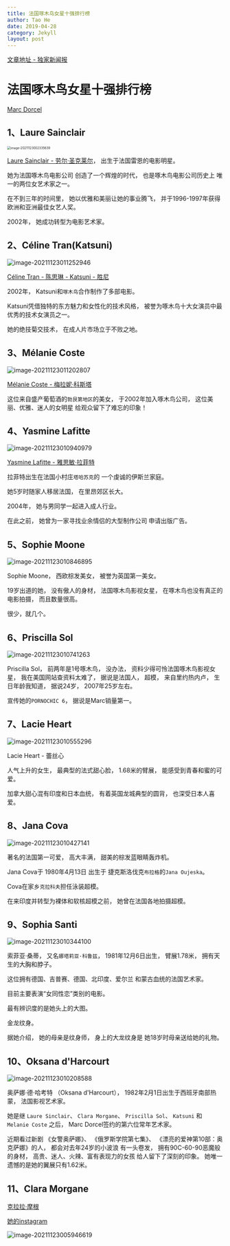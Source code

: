```yaml
---
title: 法国啄木鸟女星十强排行榜
author: Tao He
date: 2019-04-28
category: Jekyll
layout: post
---
```


[文章地址 - 独家新闻报](http://www.diefuran.com/yingshi/779.html)

# 法国啄木鸟女星十强排行榜

[Marc Dorcel](https://en.wikipedia.org/wiki/Marc_Dorcel)

## 1、Laure Sainclair

<img src="D:/github/GitHub/programzsx.github.io/images/1878693-20211123204458274-301164042.jpg" alt="image-20211123002335639" style="zoom:50%;" />

[Laure Sainclair - 劳尔·圣克莱尔](https://en.wikipedia.org/wiki/Laure_Sainclair)，
出生于法国雷恩的电影明星。

她为法国啄木鸟电影公司
创造了一个辉煌的时代，
也是啄木鸟电影公司历史上
唯一的两位女艺术家之一。

在不到三年的时间里，
她以优雅和美丽让她的事业腾飞，
并于1996-1997年获得
欧洲和亚洲最佳女艺人奖。 

2002年，
她成功转型为电影艺术家。

## 2、Céline Tran(Katsuni)

![image-20211123011252946](D:/github/GitHub/programzsx.github.io/images/1878693-20211123204459409-1067742849.jpg)

[Céline Tran - 陈思琳 - Katsuni - 胜尼](https://en.wikipedia.org/wiki/C%C3%A9line_Tran)

2002年，
Katsuni和`啄木鸟`合作制作了多部电影。

Katsuni凭借独特的东方魅力和女性化的技术风格，
被誉为啄木鸟十大女演员中最优秀的技术女演员之一。

她的绝技菊交技术，
在成人片市场立于不败之地。

## 3、Mélanie Coste

![image-20211123011202807](D:/github/GitHub/programzsx.github.io/images/1878693-20211123204500637-1165013603.jpg)

[Mélanie Coste - 梅拉妮·科斯塔](https://en.wikipedia.org/wiki/M%C3%A9lanie_Coste)

这位来自盛产葡萄酒的`勃艮第地区`的美女，
于2002年加入啄木鸟公司，
这位美丽、优雅、迷人的女明星
给观众留下了难忘的印象！

## 4、Yasmine Lafitte

![image-20211123010940979](https://img2020.cnblogs.com/blog/1878693/202111/1878693-20211123204504833-17174641.jpg)

[Yasmine Lafitte - 雅思敏·拉菲特](https://en.wikipedia.org/wiki/Yasmine_Lafitte)

拉菲特出生在法国小村庄`塔哈苏克`的
一个虔诚的伊斯兰家庭。

她5岁时随家人移居法国，
在里昂郊区长大。 

2004年，
她与男同学一起进入成人行业。

在此之前，
她曾为一家寻找业余情侣的大型制作公司
申请出版广告。

## 5、Sophie Moone

![image-20211123010846895](https://img2020.cnblogs.com/blog/1878693/202111/1878693-20211123204511227-1301036222.jpg)

Sophie Moone，
西欧棕发美女，
被誉为英国第一美女。 

19岁出道的她，
没有傲人的身材，
法国啄木鸟影视女星，
在啄木鸟也没有真正的电影拍摄，
而且数量很高。

很少，就几个。

## 6、Priscilla Sol

![image-20211123010741263](https://img2020.cnblogs.com/blog/1878693/202111/1878693-20211123204512399-929346683.jpg)

Priscilla Sol，
前两年是1号啄木鸟，
没办法，
资料少得可怜法国啄木鸟影视女星，
我在美国网站查资料太难了，
据说是法国人，
超模，
来自里约热内卢，
生日年龄我知道，
据说24岁，
2007年25岁左右。

宣传她的`PORNOCHIC 6`，
据说是Marc销量第一。


## 7、Lacie Heart

![image-20211123010555296](https://img2020.cnblogs.com/blog/1878693/202111/1878693-20211123204514362-496674821.jpg)

Lacie Heart - 蕾丝心

人气上升的女生，
最典型的法式甜心脸，
1.68米的臂展，
能感受到青春和蜜的可爱。

加拿大甜心混有印度和日本血统，
有着英国龙城典型的圆背，
也深受日本人喜爱。

## 8、Jana Cova

![image-20211123010427141](https://img2020.cnblogs.com/blog/1878693/202111/1878693-20211123204515792-270568513.jpg)

著名的法国第一可爱，
高大丰满，
甜美的棕发蓝眼睛轰炸机。

Jana Cova于
1980年4月13日
出生于
捷克斯洛伐克`布拉格`的`Jana Oujeska`。 

Cova在家乡`克拉科夫`担任泳装超模。

在来印度并转型为裸体和软核超模之前，
她曾在法国各地拍摄超模。

## 9、Sophia Santi

![image-20211123010344100](https://img2020.cnblogs.com/blog/1878693/202111/1878693-20211123204516954-1874545325.jpg)

索菲亚·桑蒂，
又名`娜塔莉亚·科鲁兹`，
1981年12月6日出生，
臂展1.78米，
拥有天生的大胸和脖子。

这位拥有德国、吉普赛、德国、北印度、爱尔兰
和蒙古血统的法国艺术家。

目前主要表演“女同性恋”类别的电影。

最有辨识度的是她头上的大图。

金龙纹身。

据她介绍，
她的母亲是纹身师，
身上的大龙纹身是
她18岁时母亲送给她的礼物。

## 10、Oksana d'Harcourt

![image-20211123010208588](https://img2020.cnblogs.com/blog/1878693/202111/1878693-20211123204518111-830594327.jpg)

奥萨娜·德·哈考特
（Oksana d'Harcourt），
1982年2月1日出生于西班牙南部热蒙，
法国影视艺术家。

她是继 
`Laure Sinclair`、
`Clara Morgane`、
`Priscilla Sol`、
`Katsuni` 
和 
`Melanie Coste` 
之后，
Marc Dorcel签约的第六位常年艺术家。

近期看过新剧
《女警奥萨娜》、
《俄罗斯学院第七集》、
《漂亮的爱神第10部：奥克萨娜》的人，
都会对去年24岁的小波浪
有一头卷发，
拥有90C-60-90恶魔般的身材，
高贵、迷人、火辣、富有表现力的女孩
给人留下了深刻的印象。
她唯一遗憾的是她的翼展只有1.62米。

## 11、Clara Morgane

[克拉拉·摩根](https://en.wikipedia.org/wiki/Clara_Morgane)

[她的instagram](https://www.instagram.com/claramofficiel/?hl=en)

![image-20211123005946619](https://img2020.cnblogs.com/blog/1878693/202111/1878693-20211123204519304-636324775.jpg)